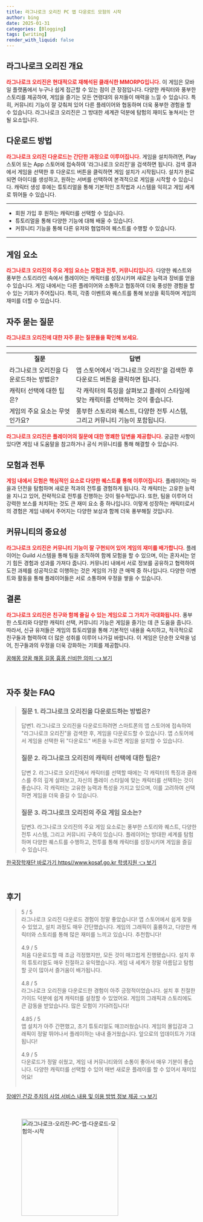 ```yaml
---
title: 라그나로크 오리진 PC 앱 다운로드 모험의 시작
author: bing
date: 2025-01-31
categories: [Blogging]
tags: [writing]
render_with_liquid: false
---
```



<h2 id='라그나로크 오리진 개요'>라그나로크 오리진 개요</h2>

<p><b><span style="color: #ee2323;">라그나로크 오리진은 현대적으로 재해석된 클래식한 MMORPG입니다.</span></b> 이 게임은 모바일 플랫폼에서 누구나 쉽게 접근할 수 있는 점이 큰 장점입니다. 다양한 캐릭터와 풍부한 스토리를 제공하여, 게임을 즐기는 모든 연령대의 유저들이 매력을 느낄 수 있습니다. 특히, 커뮤니티 기능이 잘 갖춰져 있어 다른 플레이어와 협동하며 더욱 풍부한 경험을 할 수 있습니다. 라그나로크 오리진은 그 방대한 세계관 덕분에 탐험의 재미도 놓쳐서는 안 될 요소입니다.</p>

<h2 id='다운로드 방법'>다운로드 방법</h2>

<p><b><span style="color: #ee2323;">라그나로크 오리진 다운로드는 간단한 과정으로 이루어집니다.</span></b> 게임을 설치하려면, Play 스토어 또는 App 스토어에 접속하여 '라그나로크 오리진'을 검색하면 됩니다. 검색 결과에서 게임을 선택한 후 다운로드 버튼을 클릭하면 게임 설치가 시작됩니다. 설치가 완료되면 아이디를 생성하고, 원하는 서버를 선택하여 본격적으로 게임을 시작할 수 있습니다. 캐릭터 생성 후에는 튜토리얼을 통해 기본적인 조작법과 시스템을 익히고 게임 세계로 뛰어들 수 있습니다.</p>

<hr />

<ul>
    <li>회원 가입 후 원하는 캐릭터를 선택할 수 있습니다.</li>
    <li>튜토리얼을 통해 다양한 기능에 대해 배울 수 있습니다.</li>
    <li>커뮤니티 기능을 통해 다른 유저와 협업하여 퀘스트를 수행할 수 있습니다.</li>
</ul>

<hr />

<h2 id='게임 요소'>게임 요소</h2>

<p><b><span style="color: #ee2323;">라그나로크 오리진의 주요 게임 요소는 모험과 전투, 커뮤니티입니다.</span></b> 다양한 퀘스트와 풍부한 스토리라인 속에서 플레이어는 캐릭터를 성장시키며 새로운 능력과 장비를 얻을 수 있습니다. 게임 내에서는 다른 플레이어와 소통하고 협동하여 더욱 풍성한 경험을 할 수 있는 기회가 주어집니다. 특히, 각종 이벤트와 퀘스트를 통해 보상을 획득하며 게임의 재미를 더할 수 있습니다.</p>

<h2 id='자주 묻는 질문'>자주 묻는 질문</h2>

<p><b><span style="color: #ee2323;">라그나로크 오리진에 대한 자주 묻는 질문들을 확인해 보세요.</span></b></p>

<hr />

<table>
    <tr>
        <td style="text-align: center; height: 17px;"><b>질문</b></td>
        <td style="text-align: center; height: 17px;"><b>답변</b></td>
    </tr>
    <tr>
        <td>라그나로크 오리진을 다운로드하는 방법은?</td>
        <td>앱 스토어에서 '라그나로크 오리진'을 검색한 후 다운로드 버튼을 클릭하면 됩니다.</td>
    </tr>
    <tr>
        <td>캐릭터 선택에 대한 팁은?</td>
        <td>각 캐릭터의 특징을 살펴보고 플레이 스타일에 맞는 캐릭터를 선택하는 것이 좋습니다.</td>
    </tr>
    <tr>
        <td>게임의 주요 요소는 무엇인가요?</td>
        <td>풍부한 스토리와 퀘스트, 다양한 전투 시스템, 그리고 커뮤니티 기능이 포함됩니다.</td>
    </tr>
</table>

<p><b><span style="color: #ee2323;">라그나로크 오리진은 플레이어의 질문에 대한 명쾌한 답변을 제공합니다.</span></b> 궁금한 사항이 있다면 게임 내 도움말을 참고하거나 공식 커뮤니티를 통해 해결할 수 있습니다.</p>

<h2 id='모험과 전투'>모험과 전투</h2>

<p><b><span style="color: #ee2323;">게임 내에서 모험은 핵심적인 요소로 다양한 퀘스트를 통해 이루어집니다.</span></b> 플레이어는 마을과 던전을 탐험하며 새로운 적과의 전투를 경험하게 됩니다. 각 캐릭터는 고유한 능력을 지니고 있어, 전략적으로 전투를 진행하는 것이 필수적입니다. 또한, 팀을 이루어 더 강력한 보스를 처치하는 것도 큰 재미 요소 중 하나입니다. 이렇게 성장하는 캐릭터로서의 경험은 게임 내에서 주어지는 다양한 보상과 함께 더욱 풍부해질 것입니다.</p>

<h2 id='커뮤니티의 중요성'>커뮤니티의 중요성</h2>

<p><b><span style="color: #ee2323;">라그나로크 오리진은 커뮤니티 기능이 잘 구현되어 있어 게임의 재미를 배가합니다.</span></b> 플레이어는 Guild 시스템을 통해 팀을 조직하여 함께 모험을 할 수 있으며, 이는 혼자서는 얻기 힘든 경험과 성과를 가져다 줍니다. 커뮤니티 내에서 서로 정보를 공유하고 협력하여 도전 과제를 성공적으로 이행하는 것은 게임의 가장 큰 매력 중 하나입니다. 다양한 이벤트와 활동을 통해 플레이어들은 서로 소통하며 우정을 쌓을 수 있습니다.</p>

<h2 id='결론'>결론</h2>

<p><b><span style="color: #ee2323;">라그나로크 오리진은 친구와 함께 즐길 수 있는 게임으로 그 가치가 극대화됩니다.</span></b> 풍부한 스토리와 다양한 캐릭터 선택, 커뮤니티 기능은 게임을 즐기는 데 큰 도움을 줍니다. 따라서, 신규 유저들은 게임의 튜토리얼을 통해 기본적인 내용을 숙지하고, 적극적으로 친구들과 협력하여 더 많은 성취를 이루어 나가길 바랍니다. 이 게임은 단순한 오락을 넘어, 친구들과의 우정을 더욱 강화하는 기회를 제공합니다.</p>


<p><a class="click-button" title="꿈해몽 양꿈 해몽 길몽 흉몽 신비한 의미" href="https://adkhouse.github.io/posts/%EA%BF%88%ED%95%B4%EB%AA%BD-%EC%96%91%EA%BF%88-%ED%95%B4%EB%AA%BD-%EA%B8%B8%EB%AA%BD-%ED%9D%89%EB%AA%BD-%EC%8B%A0%EB%B9%84%ED%95%9C-%EC%9D%98%EB%AF%B8/" rel="dofollow">꿈해몽 양꿈 해몽 길몽 흉몽 신비한 의미 👈 보기</a></p><br>
<h2 id='자주_찾는_FAQ'>자주 찾는 FAQ</h2>
<div itemscope="" itemtype="https://schema.org/FAQPage"> 
<blockquote> 
<div itemscope="" itemprop="mainEntity" itemtype="https://schema.org/Question"> 
<h3 itemprop="name">질문 1. 라그나로크 오리진을 다운로드하는 방법은?</h3> 
<div itemscope="" itemprop="acceptedAnswer" itemtype="https://schema.org/Answer"> 
<span itemprop="text"> 
<p>답변1. 라그나로크 오리진을 다운로드하려면 스마트폰의 앱 스토어에 접속하여 "라그나로크 오리진"을 검색한 후, 게임을 다운로드할 수 있습니다. 앱 스토어에서 게임을 선택한 뒤 "다운로드" 버튼을 누르면 게임을 설치할 수 있습니다.</p> 
</span> 
</div> 
</div> 

<div itemscope="" itemprop="mainEntity" itemtype="https://schema.org/Question"> 
<h3 itemprop="name">질문 2. 라그나로크 오리진의 캐릭터 선택에 대한 팁은?</h3> 
<div itemscope="" itemprop="acceptedAnswer" itemtype="https://schema.org/Answer"> 
<span itemprop="text"> 
<p>답변 2. 라그나로크 오리진에서 캐릭터를 선택할 때에는 각 캐릭터의 특징과 클래스를 주의 깊게 살펴보고, 자신의 플레이 스타일에 맞는 캐릭터를 선택하는 것이 좋습니다. 각 캐릭터는 고유한 능력과 특성을 가지고 있으며, 이를 고려하여 선택하면 게임을 더욱 즐길 수 있습니다.</p> 
</span> 
</div> 
</div> 

<div itemscope="" itemprop="mainEntity" itemtype="https://schema.org/Question"> 
<h3 itemprop="name">질문 3. 라그나로크 오리진의 주요 게임 요소는?</h3> 
<div itemscope="" itemprop="acceptedAnswer" itemtype="https://schema.org/Answer"> 
<span itemprop="text"> 
<p>답변3. 라그나로크 오리진의 주요 게임 요소로는 풍부한 스토리와 퀘스트, 다양한 전투 시스템, 그리고 커뮤니티 구축이 있습니다. 플레이어는 방대한 세계를 탐험하며 다양한 퀘스트를 수행하고, 전투를 통해 캐릭터를 성장시키며 게임을 즐길 수 있습니다.</p> 
</span> 
</div> 
</div> 
</blockquote> 
</div>
<p><a class="click-button" title="한국장학재단 바로가기 https//www.kosaf.go.kr 학생지원" href="https://adkhouse.github.io/posts/%ED%95%9C%EA%B5%AD%EC%9E%A5%ED%95%99%EC%9E%AC%EB%8B%A8-%EB%B0%94%EB%A1%9C%EA%B0%80%EA%B8%B0-httpswww.kosaf.go.kr-%ED%95%99%EC%83%9D%EC%A7%80%EC%9B%90/" rel="dofollow">한국장학재단 바로가기 https//www.kosaf.go.kr 학생지원 👈 보기</a></p><br>
<h2 id='후기'>후기</h2>
<div itemscope itemtype="https://schema.org/Product">
  <blockquote>
  <div itemprop="review" itemscope itemtype="https://schema.org/Review">
      <div itemprop="reviewRating" itemscope itemtype="https://schema.org/Rating"> <span itemprop="ratingValue">5</span> / <span itemprop="bestRating">5</span> </div>
      <span itemprop="reviewBody">라그나로크 오리진 다운로드 경험이 정말 좋았습니다! 앱 스토어에서 쉽게 찾을 수 있었고, 설치 과정도 매우 간단했습니다. 게임의 그래픽이 훌륭하고, 다양한 캐릭터와 스토리를 통해 많은 재미를 느끼고 있습니다. 추천합니다!</span>
  </div>
  <br>
  <div itemprop="review" itemscope itemtype="https://schema.org/Review">
      <div itemprop="reviewRating" itemscope itemtype="https://schema.org/Rating"> <span itemprop="ratingValue">4.9</span> / <span itemprop="bestRating">5</span> </div>
      <span itemprop="reviewBody">처음 다운로드할 때 조금 걱정했지만, 모든 것이 매끄럽게 진행됐습니다. 설치 후의 튜토리얼도 매우 친절하고 유익했습니다. 게임 내 세계가 정말 아름답고 탐험할 곳이 많아서 즐거움이 배가됩니다.</span>
  </div>
  <br>
  <div itemprop="review" itemscope itemtype="https://schema.org/Review">
      <div itemprop="reviewRating" itemscope itemtype="https://schema.org/Rating"> <span itemprop="ratingValue">4.8</span> / <span itemprop="bestRating">5</span> </div>
      <span itemprop="reviewBody">라그나로크 오리진을 다운로드한 경험이 아주 긍정적이었습니다. 설치 후 친절한 가이드 덕분에 쉽게 캐릭터를 설정할 수 있었어요. 게임의 그래픽과 스토리에도 큰 감동을 받았습니다. 많은 모험이 기다려집니다!</span>
  </div>
  <br>
  <div itemprop="review" itemscope itemtype="https://schema.org/Review">
      <div itemprop="reviewRating" itemscope itemtype="https://schema.org/Rating"> <span itemprop="ratingValue">4.85</span> / <span itemprop="bestRating">5</span> </div>
      <span itemprop="reviewBody">앱 설치가 아주 간편했고, 초기 튜토리얼도 매끄러웠습니다. 게임의 몰입감과 그래픽이 정말 뛰어나서 플레이하는 내내 즐거웠습니다. 앞으로의 업데이트가 기대됩니다!</span>
  </div>
  <br>
  <div itemprop="review" itemscope itemtype="https://schema.org/Review">
      <div itemprop="reviewRating" itemscope itemtype="https://schema.org/Rating"> <span itemprop="ratingValue">4.9</span> / <span itemprop="bestRating">5</span> </div>
      <span itemprop="reviewBody">다운로드가 정말 쉬웠고, 게임 내 커뮤니티와의 소통이 좋아서 매우 기분이 좋습니다. 다양한 캐릭터를 선택할 수 있어 매번 새로운 플레이를 할 수 있어서 재미있어요!</span>
  </div>
  <br>
  </blockquote>
</div>
<p><a class="click-button" title="장애인 건강 주치의 사업 서비스 내용 및 이용 방법 정보 제공" href="https://adkhouse.github.io/posts/%EC%9E%A5%EC%95%A0%EC%9D%B8-%EA%B1%B4%EA%B0%95-%EC%A3%BC%EC%B9%98%EC%9D%98-%EC%82%AC%EC%97%85-%EC%84%9C%EB%B9%84%EC%8A%A4-%EB%82%B4%EC%9A%A9-%EB%B0%8F-%EC%9D%B4%EC%9A%A9-%EB%B0%A9%EB%B2%95-%EC%A0%95%EB%B3%B4-%EC%A0%9C%EA%B3%B5/" rel="dofollow">장애인 건강 주치의 사업 서비스 내용 및 이용 방법 정보 제공 👈 보기</a></p><br>
<figure class="image"><img src="https://adkhouse.github.io/assets/img/thumbnail/라그나로크-오리진-PC-앱-다운로드-모험의-시작.webp" alt="라그나로크-오리진-PC-앱-다운로드-모험의-시작" width="256" height="256"></figure>